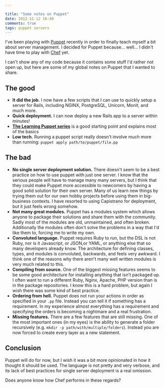 ```yaml
---

title: "Some notes on Puppet"
date: 2012-11-12 16:40
comments: true
tags: puppet servers
---
```


I've been playing with [Puppet](http://puppetlabs.com/) recently in order to finally teach myself a bit about server management. I decided for Puppet because... well... I didn't have time to play with [Chef](http://www.opscode.com/chef/) yet.

I can't show any of my code because it contains some stuff I'd rather not open up, but here are some of my global notes on Puppet that I wanted to share.

## The good

* **It did the job.** I now have a few scripts that I can use to quickly setup a server for Rails, including NGINX, PostgreSQL, Unicorn, Monit, and much more.
* **Quick deployment.** I can now deploy a new Rails app to a server within minutes!
* **[The Learning Puppet series](http://docs.puppetlabs.com/learning/)** is a good starting point and explains most of the basics
* **Low tech.** Running a puppet script really doesn't involve much more than running: `puppet apply path/to/puppet/file.pp`

## The bad

* **No single server deployment solution.** There doesn't seem to be a best practice on how to use puppet with just one server. I know that the serious people will have to manage many many servers, but I think that they could make Puppet more accessible to newcomers by having a good solid solution for their own server. Many of us learn new things by trying them out for our own hobby projects before using them in big-business contexts. I have resorted to using Capistrano for deployment, but it just feels wrong somehow.
* **Not many great modules.** Puppet has a modules system which allows anyone to package their solutions and share them with the community. Sadly most of the modules are old, unmaintained, and often broken. Additionally the modules often don't solve the problems in a way that I'd like them to, forcing me to write my own.
* **Convoluted language.** Puppet requires Ruby to run, but the DSL is not Ruby, nor is it Javascript, or JSON,or YAML, or anything else that so many developers already know. The architecture for defining classes, types, and modules is convoluted, backwards, and feels very awkward. I think one of the reasons why there aren't many well written modules is very much related to this.
* **Compiling from source.** One of the biggest missing features seems to be some good architecture for installing anything that isn't packaged up. I often want to run a different Ruby, Nginx, Apache, PHP version than is in the package repositories. I know this is a hard problem, but again I wish there was some kind of best practice.
* **Ordering from hell.** Puppet does not run your actions in order as specified in your `.pp` file. Instead you can tell it if something has a requirement. In my experience almost everything has a requirement and specifying the orders is becoming a nightmare and a real frustration.
* **Missing features.** There are a few features that are still missing. One of the most important ones (in my eyes) is the ability to generate a folder recursively (e.g. `mkdir -p path/with/multiple/folders`). Instead you are now forced to create every layer as a new statement.

## Conclusion

Puppet will do for now, but I wish it was a bit more opinionated in how it thought it should be used. The language is not pretty and very verbose, and its lack of best practices for single server deployment is a real omission.

Does anyone know how Chef performs in these regards?

